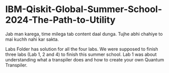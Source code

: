 # IBM-Qiskit-Global-Summer-School-2024-The-Path-to-Utility
Jab man karega, time milega tab content daal dunga.
Tujhe abhi chahiye to mai kuchh nahi kar sakta.

Labs Folder has solution for all the four labs. We were supposed to finish three labs (Lab 1, 2 and 4) to finish this summer school.
Lab 1 was about understanding what a transpiler does and how to create your own Quantum Transpiler. 
